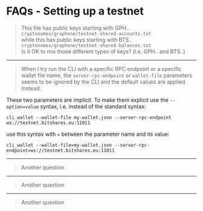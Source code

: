 # FAQs - Setting up a testnet

> This file has public keys starting with GPH..  
`cryptonomex/graphene/testnet-shared-accounts.txt`  
while this has public keys starting with BTS..  
`cryptonomex/graphene/testnet-shared-balances.txt`  
Is it OK to mix those different types of keys? (i.e. GPH.. and BTS..)

---
> When I try run the CLI with a specific RPC endpoint or a specific wallet file name, the `server-rpc-endpoint` or `wallet-file` parameters seems to be ignored by the CLI and the default values are applied instead.

These two parameters are implicit. To make them explicit use the `--option=value` syntax, i.e. instead of the standard syntax:
```
cli_wallet --wallet-file my-wallet.json --server-rpc-endpoint ws://testnet.bitshares.eu:11011
```
use this syntax with `=` between the parameter name and its value:
```
cli_wallet --wallet-file=my-wallet.json --server-rpc-endpoint=ws://testnet.bitshares.eu:11011
```

---
> Another question

---
> Another question

---
> Another question